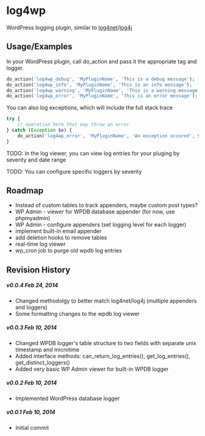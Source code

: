 log4wp
======

WordPress logging plugin, similar to [log4net](http://logging.apache.org/log4net/)/[log4j](http://logging.apache.org/log4j/2.x/)


## Usage/Examples

In your WordPress plugin, call do_action and pass it the appropriate tag and logger.
```php
do_action('log4wp_debug', 'MyPluginName', 'This is a debug message');
do_action('log4wp_info', 'MyPluginName', 'This is an info message');
do_action('log4wp_warning', 'MyPluginName', 'This is a warning message');
do_action('log4wp_error', 'MyPluginName', 'This is an error message');
```

You can also log exceptions, which will include the full stack trace
```php
try {
	// operation here that may throw an error
} catch (Exception $e) {
	do_action('log4wp_error', 'MyPluginName', 'An exception occured', $e);
}
```

TODO: In the log viewer, you can view log entries for your pluging by severity and date range

TODO: You can configure specific loggers by severity


## Roadmap
* Instead of custom tables to track appenders, maybe custom post types?
* WP Admin - viewer for WPDB database appender (for now, use phpmyadmin)
* WP Admin - configure appenders (set logging level for each logger)
* implement built-in email appender
* add deletion hooks to remove tables
* real-time log viewer
* wp_cron job to purge old wpdb log entries


## Revision History

##### v0.0.4 Feb 24, 2014
* Changed methodolgy to better match log4net/log4j (multiple appenders and loggers)
* Some formatting changes to the wpdb log viewer


##### v0.0.3 Feb 10, 2014
* Changed WPDB logger's table structure to two fields with separate unix timestamp and microtime
* Added interface methods: can_return_log_entries(), get_log_entries(), get_distinct_loggers()
* Added very basic WP Admin viewer for built-in WPDB logger


##### v0.0.2 Feb 10, 2014
* Implemented WordPress database logger


##### v0.0.1 Feb 10, 2014
* Initial commit